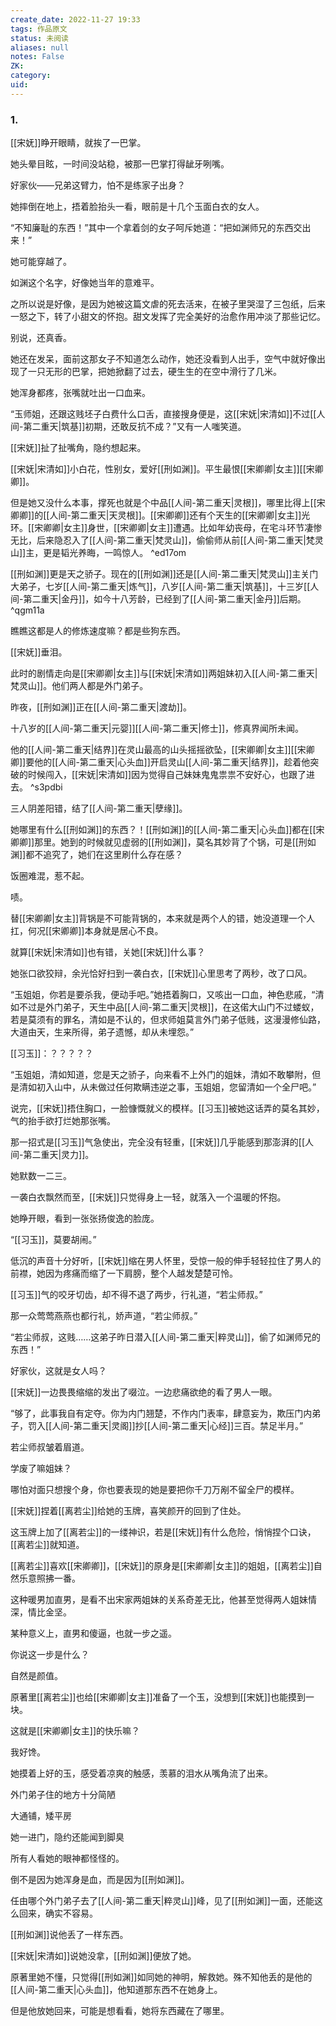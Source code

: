 ```yaml
---
create_date: 2022-11-27 19:33
tags: 作品原文
status: 未阅读 
aliases: null
notes: False
ZK: 
category: 
uid: 
---
```



### 1.

[[宋妩]]睁开眼睛，就挨了一巴掌。

她头晕目眩，一时间没站稳，被那一巴掌打得龇牙咧嘴。

好家伙——兄弟这臂力，怕不是练家子出身？

她摔倒在地上，捂着脸抬头一看，眼前是十几个玉面白衣的女人。

“不知廉耻的东西！”其中一个拿着剑的女子呵斥她道：“把如渊师兄的东西交出来！”

她可能穿越了。

如渊这个名字，好像她当年的意难平。

之所以说是好像，是因为她被这篇文虐的死去活来，在被子里哭湿了三包纸，后来一怒之下，转了小甜文的怀抱。甜文发挥了完全美好的治愈作用冲淡了那些记忆。

别说，还真香。

她还在发呆，面前这那女子不知道怎么动作，她还没看到人出手，空气中就好像出现了一只无形的巴掌，把她掀翻了过去，硬生生的在空中滑行了几米。

她浑身都疼，张嘴就吐出一口血来。

“玉师姐，还跟这贱坯子白费什么口舌，直接搜身便是，这[[宋妩|宋清如]]不过[[人间-第二重天|筑基]]初期，还敢反抗不成？”又有一人嗤笑道。

[[宋妩]]扯了扯嘴角，隐约想起来。

[[宋妩|宋清如]]小白花，性别女，爱好[[刑如渊]]。平生最恨[[宋卿卿|女主]][[宋卿卿]]。

但是她又没什么本事，撑死也就是个中品[[人间-第二重天|灵根]]，哪里比得上[[宋卿卿]]的[[人间-第二重天|天灵根]]。[[宋卿卿]]还有个天生的[[宋卿卿|女主]]光环。[[宋卿卿|女主]]身世，[[宋卿卿|女主]]遭遇。比如年幼丧母，在宅斗环节凄惨无比，后来隐忍入了[[人间-第二重天|梵灵山]]，偷偷师从前[[人间-第二重天|梵灵山]]主，更是韬光养晦，一鸣惊人。 ^ed17om

[[刑如渊]]更是天之骄子。现在的[[刑如渊]]还是[[人间-第二重天|梵灵山]]主关门大弟子，七岁[[人间-第二重天|炼气]]，八岁[[人间-第二重天|筑基]]，十三岁[[人间-第二重天|金丹]]，如今十八芳龄，已经到了[[人间-第二重天|金丹]]后期。 ^qgm11a

瞧瞧这都是人的修炼速度嘛？都是些狗东西。

[[宋妩]]垂泪。

此时的剧情走向是[[宋卿卿|女主]]与[[宋妩|宋清如]]两姐妹初入[[人间-第二重天|梵灵山]]。他们两人都是外门弟子。

昨夜，[[刑如渊]]正在[[人间-第二重天|渡劫]]。

十八岁的[[人间-第二重天|元婴]][[人间-第二重天|修士]]，修真界闻所未闻。

他的[[人间-第二重天|结界]]在灵山最高的山头摇摇欲坠，[[宋卿卿|女主]][[宋卿卿]]要他的[[人间-第二重天|心头血]]开启灵山[[人间-第二重天|结界]]，趁着他突破的时候闯入，[[宋妩|宋清如]]因为觉得自己妹妹鬼鬼祟祟不安好心，也跟了进去。 ^s3pdbi

三人阴差阳错，结了[[人间-第二重天|孽缘]]。

她哪里有什么[[刑如渊]]的东西？！[[刑如渊]]的[[人间-第二重天|心头血]]都在[[宋卿卿]]那里。她到的时候就见虚弱的[[刑如渊]]，莫名其妙背了个锅，可是[[刑如渊]]都不追究了，她们在这里刷什么存在感？

饭圈难混，惹不起。

啧。

替[[宋卿卿|女主]]背锅是不可能背锅的，本来就是两个人的错，她没道理一个人扛，何况[[宋卿卿]]本身就是居心不良。

就算[[宋妩|宋清如]]也有错，关她[[宋妩]]什么事？

她张口欲狡辩，余光恰好扫到一袭白衣，[[宋妩]]心里思考了两秒，改了口风。

“玉姐姐，你若是要杀我，便动手吧。”她捂着胸口，又咳出一口血，神色悲戚，“清如不过是外门弟子，天生中品[[人间-第二重天|灵根]]，在这偌大山门不过蝼蚁，若是莫须有的罪名，清如是不认的，但求师姐莫言外门弟子低贱，这漫漫修仙路，大道由天，生来所得，弟子遗憾，却从未埋怨。”

[[习玉]]：？？？？？

“玉姐姐，清如知道，您是天之骄子，向来看不上外门的姐妹，清如不敢攀附，但是清如初入山中，从未做过任何欺瞒违逆之事，玉姐姐，您留清如一个全尸吧。”

说完，[[宋妩]]捂住胸口，一脸慷慨就义的模样。[[习玉]]被她这话弄的莫名其妙，气的抬手欲打烂她那张嘴。

那一招式是[[习玉]]气急使出，完全没有轻重，[[宋妩]]几乎能感到那澎湃的[[人间-第二重天|灵力]]。

她默数一二三。

一袭白衣飘然而至，[[宋妩]]只觉得身上一轻，就落入一个温暖的怀抱。

她睁开眼，看到一张张扬俊逸的脸庞。

“[[习玉]]，莫要胡闹。”

低沉的声音十分好听，[[宋妩]]缩在男人怀里，受惊一般的伸手轻轻拉住了男人的前襟，她因为疼痛而缩了一下肩膀，整个人越发楚楚可怜。

[[习玉]]气的咬牙切齿，却不得不退了两步，行礼道，“若尘师叔。”

那一众莺莺燕燕也都行礼，娇声道，“若尘师叔。”

“若尘师叔，这贱……这弟子昨日潜入[[人间-第二重天|粹灵山]]，偷了如渊师兄的东西！”

好家伙，这就是女人吗？

[[宋妩]]一边畏畏缩缩的发出了啜泣。一边悲痛欲绝的看了男人一眼。

“够了，此事我自有定夺。你为内门翘楚，不作内门表率，肆意妄为，欺压门内弟子，罚入[[人间-第二重天|灵阁]]抄[[人间-第二重天|心经]]三百。禁足半月。”

若尘师叔皱着眉道。

学废了嘛姐妹？

哪怕对面只想搜个身，你也要表现的她是要把你千刀万剐不留全尸的模样。

[[宋妩]]捏着[[离若尘]]给她的玉牌，喜笑颜开的回到了住处。

这玉牌上加了[[离若尘]]的一缕神识，若是[[宋妩]]有什么危险，悄悄捏个口诀，[[离若尘]]就知道。

[[离若尘]]喜欢[[宋卿卿]]，[[宋妩]]的原身是[[宋卿卿|女主]]的姐姐，[[离若尘]]自然乐意照拂一番。

这种暖男加直男，是看不出宋家两姐妹的关系奇差无比，他甚至觉得两人姐妹情深，情比金坚。

某种意义上，直男和傻逼，也就一步之遥。

你说这一步是什么？

自然是颜值。

原著里[[离若尘]]也给[[宋卿卿|女主]]准备了一个玉，没想到[[宋妩]]也能摸到一块。

这就是[[宋卿卿|女主]]的快乐嘛？

我好馋。

她摸着上好的玉，感受着凉爽的触感，羡慕的泪水从嘴角流了出来。

外门弟子住的地方十分简陋

大通铺，矮平房

她一进门，隐约还能闻到脚臭

所有人看她的眼神都怪怪的。

倒不是因为她浑身是血，而是因为[[刑如渊]]。

任由哪个外门弟子去了[[人间-第二重天|粹灵山]]峰，见了[[刑如渊]]一面，还能这么回来，确实不容易。

[[刑如渊]]说他丢了一样东西。

[[宋妩|宋清如]]说她没拿，[[刑如渊]]便放了她。

原著里她不懂，只觉得[[刑如渊]]如同她的神明，解救她。殊不知他丢的是他的[[人间-第二重天|心头血]]，他知道那东西不在她身上。

但是他放她回来，可能是想看看，她将东西藏在了哪里。
